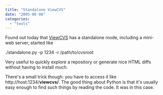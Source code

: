 ```yaml
---
title: "Standalone ViewCVS"
date: "2005-06-08"
categories: 
  - "tools"
---
```


Found out today that [ViewCVS](http://viewcvs.sourceforge.net/) has a standalone mode, including a mini-web server, started like

./standalone.py -p 1234 -r /path/to/cvsroot

Very useful to quickly explore a repository or generate nice HTML diffs without having to install much.

There's a small trick though: you have to access it like http://host:1234/**viewcvs/**. The good thing about Python is that it's usually easy enough to find such things by reading the code. It was in this case.
